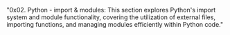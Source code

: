 "0x02. Python - import & modules: This section explores Python's import system and module functionality, covering the utilization of external files, importing functions, and managing modules efficiently within Python code."
